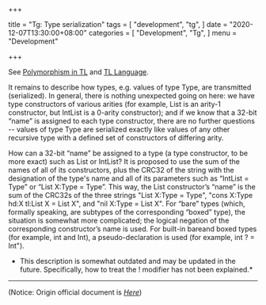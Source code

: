 +++

title = "Tg: Type serialization"
tags = [
    "development",
    "tg",
]
date = "2020-12-07T13:30:00+08:00"
categories = [
    "Development",
    "Tg",
]
menu = "Development"

+++

See [Polymorphism in TL](/post/dev_202012071321/) and [TL Language](/post/dev_202012071315).

It remains to describe how types, e.g. values of type Type, are transmitted (serialized). In general, there is nothing unexpected going on here: we have type constructors of various arities (for example, List is an arity-1 constructor, but IntList is a 0-arity constructor); and if we know that a 32-bit “name” is assigned to each type constructor, there are no further questions -- values of type Type are serialized exactly like values of any other recursive type with a defined set of constructors of differing arity.

How can a 32-bit “name” be assigned to a type (a type constructor, to be more exact) such as List or IntList? It is proposed to use the sum of the names of all of its constructors, plus the CRC32 of the string with the designation of the type's name and all of its parameters such as “IntList = Type” or “List X:Type = Type”. This way, the List constructor’s “name” is the sum of the CRC32s of the three strings "List X:Type = Type", "cons X:Type hd:X tl:List X = List X", and "nil X:Type = List X". For “bare” types (which, formally speaking, are subtypes of the corresponding “boxed” type), the situation is somewhat more complicated; the logical negation of the corresponding constructor’s name is used. For built-in bareand boxed types (for example, int and Int), a pseudo-declaration is used (for example, int ? = Int").

* This description is somewhat outdated and may be updated in the future. Specifically, how to treat the ! modifier has not been explained.*

<!--more-->

------------------

(Notice: Origin official document is [*Here*](https://core.telegram.org/mtproto/description  'Type serialization'))